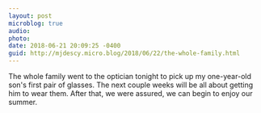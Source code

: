 ```yaml
---
layout: post
microblog: true
audio: 
photo: 
date: 2018-06-21 20:09:25 -0400
guid: http://mjdescy.micro.blog/2018/06/22/the-whole-family.html
---
```

The whole family went to the optician tonight to pick up my one-year-old son's first pair of glasses. The next couple weeks will be all about getting him to wear them. After that, we were assured, we can begin to enjoy our summer.
